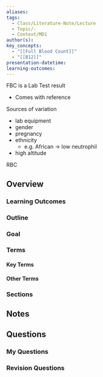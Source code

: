 ```yaml
---
aliases: 
tags:
  - Class/Literature-Note/Lecture
  - Topic/-
  - Context/MD1
author(s): 
key_concepts:
  - "[[Full Blood Count]]"
  - "[[B12]]"
presentation-datetime: 
learning-outcomes:
---
```

FBC is a Lab Test result
- Comes with reference

Sources of variation
- lab equipment
- gender
- pregnancy
- ethnicity
	- e.g. African -> low neutrophil
- high altitude

RBC
## Overview
### Learning Outcomes

### Outline

### Goal

### Terms
#### Key Terms

#### Other Terms

### Sections


## Notes


## Questions

### My Questions
### Revision Questions




